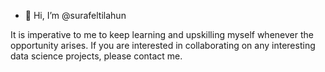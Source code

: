- 👋 Hi, I’m @surafeltilahun

It is imperative to me to keep learning and upskilling myself whenever the opportunity arises. If you are interested in collaborating on any interesting data science projects, please contact me.

